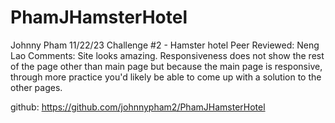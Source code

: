 # PhamJHamsterHotel
Johnny Pham
11/22/23
Challenge #2 - Hamster hotel
Peer Reviewed: Neng Lao
Comments: Site looks amazing. Responsiveness does not show the rest of the page other than main page but because the main page is responsive, through more practice you'd likely be able to come up with a solution to the other pages.




github: https://github.com/johnnypham2/PhamJHamsterHotel
